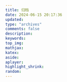 ```yaml
---
title: 归档
date: 2024-06-15 20:17:36
updated:
type: "archives"
comments: false
description:
keywords:
top_img:
mathjax:
katex:
aside:
aplayer:
highlight_shrink:
random:
---
```

